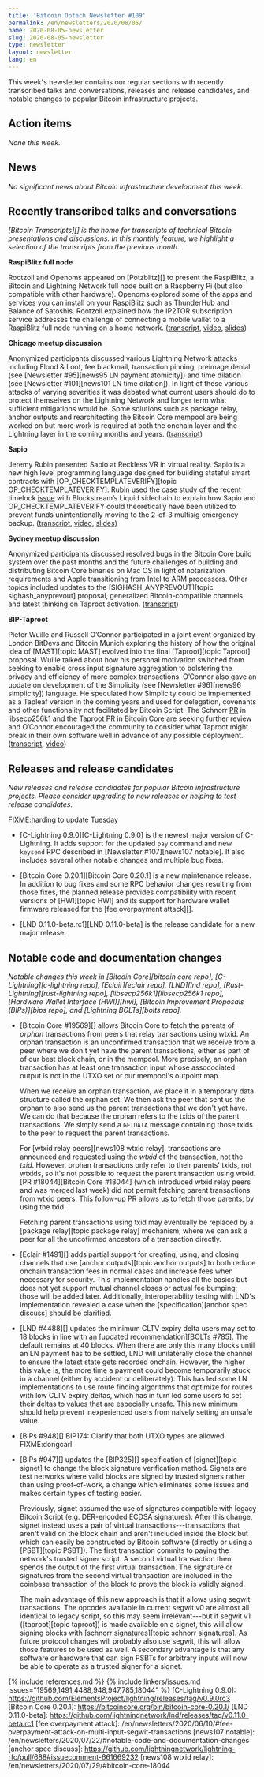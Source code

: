 ```yaml
---
title: 'Bitcoin Optech Newsletter #109'
permalink: /en/newsletters/2020/08/05/
name: 2020-08-05-newsletter
slug: 2020-08-05-newsletter
type: newsletter
layout: newsletter
lang: en
---
```

This week's newsletter contains our regular sections with recently
transcribed talks and conversations, releases and release candidates,
and notable changes to popular Bitcoin infrastructure projects.

## Action items

*None this week.*

## News

*No significant news about Bitcoin infrastructure development this
week.*

## Recently transcribed talks and conversations

*[Bitcoin Transcripts][] is the home for transcripts of technical
Bitcoin presentations and discussions. In this monthly feature, we
highlight a selection of the transcripts from the previous month.*

**RaspiBlitz full node**

Rootzoll and Openoms appeared on [Potzblitz][] to present the RaspiBlitz, a Bitcoin and Lightning Network full node built on a Raspberry Pi (but also compatible with other hardware). Openoms explored some of the apps and services you can install on your RaspiBlitz such as ThunderHub and Balance of Satoshis. Rootzoll explained how the IP2TOR subscription service addresses the challenge of connecting a mobile wallet to a RaspiBlitz full node running on a home network.  ([transcript](https://diyhpl.us/wiki/transcripts/lightning-hack-day/2020-06-21-rootzoll-openoms-raspiblitz/), [video](https://www.youtube.com/watch?v=1EqUi4xRbr0), [slides](https://keybase.pub/oms/Potzblitz9-RaspiBlitz-slides.pdf))

**Chicago meetup discussion**

Anonymized participants discussed various Lightning Network attacks including Flood & Loot, fee blackmail, transaction pinning, preimage denial (see [Newsletter #95][news95 LN payment atomicity]) and time dilation (see [Newsletter #101][news101 LN time dilation]). In light of these various attacks of varying severities it was debated what current users should do to protect themselves on the Lightning Network and longer term what sufficient mitigations would be. Some solutions such as package relay, anchor outputs and rearchitecting the Bitcoin Core mempool are being worked on but more work is required at both the onchain layer and the Lightning layer in the coming months and years.  ([transcript](https://diyhpl.us/wiki/transcripts/chicago-bitdevs/2020-07-08-socratic-seminar/))

**Sapio**

Jeremy Rubin presented Sapio at Reckless VR in virtual reality. Sapio is a new high level programming language designed for building stateful smart contracts with [OP_CHECKTEMPLATEVERIFY][topic OP_CHECKTEMPLATEVERIFY]. Rubin used the case study of the recent timelock [issue](https://medium.com/blockstream/patching-the-liquid-timelock-issue-b4b2f5f9a973) with Blockstream’s Liquid sidechain to explain how Sapio and OP_CHECKTEMPLATEVERIFY could theoretically have been utilized to prevent funds unintentionally moving to the 2-of-3 multisig emergency backup.  ([transcript](https://diyhpl.us/wiki/transcripts/vr-bitcoin/2020-07-11-jeremy-rubin-sapio-101/), [video](https://www.youtube.com/watch?v=4vDuttlImPc), [slides](https://docs.google.com/presentation/d/1X4AGNXJ5yCeHRrf5sa9DarWfDyEkm6fFUlrcIRQtUw4/))

**Sydney meetup discussion**

Anonymized participants discussed resolved bugs in the Bitcoin Core build system over the past months and the future challenges of building and distributing Bitcoin Core binaries on Mac OS in light of notarization requirements and Apple transitioning from Intel to ARM processors. Other topics included updates to the [SIGHASH_ANYPREVOUT][topic sighash_anyprevout] proposal, generalized Bitcoin-compatible channels and latest thinking on Taproot activation.  ([transcript](https://diyhpl.us/wiki/transcripts/sydney-bitcoin-meetup/2020-07-21-socratic-seminar/))

**BIP-Taproot**

Pieter Wuille and Russell O’Connor participated in a joint event organized by London BitDevs and Bitcoin Munich exploring the history of how the original idea of [MAST][topic MAST] evolved into the final [Taproot][topic Taproot] proposal. Wuille talked about how his personal motivation switched from seeking to enable cross input signature aggregation to bolstering the privacy and efficiency of more complex transactions. O’Connor also gave an update on development of the Simplicity (see [Newsletter #96][news96 simplicity]) language. He speculated how Simplicity could be implemented as a Tapleaf version in the coming years and used for delegation, covenants and other functionality not facilitated by Bitcoin Script. The Schnorr [PR](https://github.com/bitcoin-core/secp256k1/pull/558) in libsecp256k1 and the Taproot [PR](https://github.com/bitcoin/bitcoin/pull/17977) in Bitcoin Core are seeking further review and O’Connor encouraged the community to consider what Taproot might break in their own software well in advance of any possible deployment.  ([transcript](https://diyhpl.us/wiki/transcripts/london-bitcoin-devs/2020-07-21-socratic-seminar-bip-taproot/), [video](https://www.youtube.com/watch?v=bPcguc108QM))

## Releases and release candidates

*New releases and release candidates for popular Bitcoin infrastructure
projects.  Please consider upgrading to new releases or helping to test
release candidates.*

FIXME:harding to update Tuesday

- [C-Lightning 0.9.0][C-Lightning 0.9.0] is the newest major version of
  C-Lightning.  It adds support for the updated `pay` command and new
  `keysend` RPC described in [Newsletter #107][news107 notable].  It
  also includes several other notable changes and multiple bug fixes.

- [Bitcoin Core 0.20.1][Bitcoin Core 0.20.1] is a new maintenance
  release.  In addition to bug fixes and some RPC behavior changes
  resulting from those fixes, the planned release provides compatibility
  with recent versions of [HWI][topic HWI] and its support for hardware
  wallet firmware released for the [fee overpayment attack][].

- [LND 0.11.0-beta.rc1][LND 0.11.0-beta] is the release candidate for a
  new major release.  <!-- FIXME:harding to update Tuesday (LND haven't
  yet published their draft release notes) -->

## Notable code and documentation changes

*Notable changes this week in [Bitcoin Core][bitcoin core repo],
[C-Lightning][c-lightning repo], [Eclair][eclair repo], [LND][lnd repo],
[Rust-Lightning][rust-lightning repo], [libsecp256k1][libsecp256k1 repo],
[Hardware Wallet Interface (HWI)][hwi], [Bitcoin Improvement Proposals
(BIPs)][bips repo], and [Lightning BOLTs][bolts repo].*

- [Bitcoin Core #19569][] allows Bitcoin Core to fetch the parents of _orphan_
  transactions from peers that relay transactions using wtxid. An orphan
  transaction is an unconfirmed transaction that we receive from a peer where we
  don't yet have the parent transactions, either as part of of our best block
  chain, or in the mempool. More precisely, an orphan transaction has at least
  one transaction input whose assocociated output is not in the UTXO set or our
  mempool's outpoint map.

    When we receive an orphan transaction, we place it in a temporary data
    structure called the orphan set. We then ask the peer that sent us the
    orphan to also send us the parent transactions that we don't yet have. We can
    do that because the orphan refers to the txids of the parent transactions. We
    simply send a `GETDATA` message containing those txids to the peer to
    request the parent transactions.

    For [wtxid relay peers][news108 wtxid relay], transactions are announced
    and requested using the _wtxid_ of the transaction, not the _txid_. However,
    orphan transactions only refer to their parents' txids, not wtxids, so it's
    not possible to request the parent transaction using wtxid. [PR
    #18044][Bitcoin Core #18044] (which introduced wtxid relay peers and was
    merged last week) did not permit fetching parent transactions from wtxid peers.
    This follow-up PR allows us to fetch those parents, by using the txid.

    Fetching parent transactions using txid may eventually be replaced
    by a [package relay][topic package relay] mechanism, where we can
    ask a peer for all the uncofirmed ancestors of a transaction directly.

- [Eclair #1491][] adds partial support for creating, using, and closing
  channels that use [anchor outputs][topic anchor outputs] to both reduce
  onchain transaction fees in normal cases and increase fees when
  necessary for security.  This implementation handles all the basics
  but does not yet support mutual channel closes or actual fee bumping;
  those will be added later.  Additionally, interoperability testing
  with LND's implementation revealed a case when the
  [specification][anchor spec discuss] should be clarified.

- [LND #4488][] updates the minimum CLTV expiry delta users may set to
  18 blocks in line with an [updated recommendation][BOLTs #785].  The
  default remains at 40 blocks.  When there are only this many blocks
  until an LN payment has to be settled, LND will unilaterally close the
  channel to ensure the latest state gets recorded onchain.  However,
  the higher this value is, the more time a payment could become
  temporarily stuck in a channel (either by accident or deliberately).
  This has led some LN implementations to use route finding algorithms
  that optimize for routes with low CLTV expiry deltas, which has in
  turn led some users to set their deltas to values that are especially
  unsafe.  This new minimum should help prevent inexperienced users from
  naively setting an unsafe value.

- [BIPs #948][] BIP174: Clarify that both UTXO types are allowed FIXME:dongcarl

- [BIPs #947][] updates the [BIP325][] specification of [signet][topic
  signet] to change the block signature verification method.  Signets
  are test networks where valid blocks are signed by trusted signers
  rather than using proof-of-work, a change which eliminates some issues
  and makes certain types of testing easier.

    Previously, signet assumed the use of signatures compatible with
    legacy Bitcoin Script (e.g. DER-encoded ECDSA signatures).  After
    this change, signet instead uses a pair of virtual
    transactions---transactions that aren't valid on the block chain and
    aren't included inside the block but which can easily be constructed
    by Bitcoin software (directly or using a [PSBT][topic PSBT]).  The
    first transaction commits to paying the network's trusted signer
    script.  A second virtual transaction then spends the output of the
    first virtual transaction.  The signature or signatures from the
    second virtual transaction are included in the coinbase transaction
    of the block to prove the block is validly signed.

    The main advantage of this new approach is that it allows using
    segwit transactions.   The opcodes available in current segwit v0
    are almost all identical to legacy script, <!-- I think
    OP_CODESEPARATOR is the only change --> so this may seem
    irrelevant---but if segwit v1 ([taproot][topic taproot]) is made
    available on a signet, this will allow signing blocks with [schnorr
    signatures][topic schnorr signatures].  As future protocol changes
    will probably also use segwit, this will allow those features to be
    used as well.  A secondary advantage is that any software or
    hardware that can sign PSBTs for arbitrary inputs will now be able
    to operate as a trusted signer for a signet.

{% include references.md %}
{% include linkers/issues.md issues="19569,1491,4488,948,947,785,18044" %}
[C-Lightning 0.9.0]: https://github.com/ElementsProject/lightning/releases/tag/v0.9.0rc3
[Bitcoin Core 0.20.1]: https://bitcoincore.org/bin/bitcoin-core-0.20.1/
[LND 0.11.0-beta]: https://github.com/lightningnetwork/lnd/releases/tag/v0.11.0-beta.rc1
[fee overpayment attack]: /en/newsletters/2020/06/10/#fee-overpayment-attack-on-multi-input-segwit-transactions
[news107 notable]: /en/newsletters/2020/07/22/#notable-code-and-documentation-changes
[anchor spec discuss]: https://github.com/lightningnetwork/lightning-rfc/pull/688#issuecomment-661669232
[news108 wtxid relay]: /en/newsletters/2020/07/29/#bitcoin-core-18044
